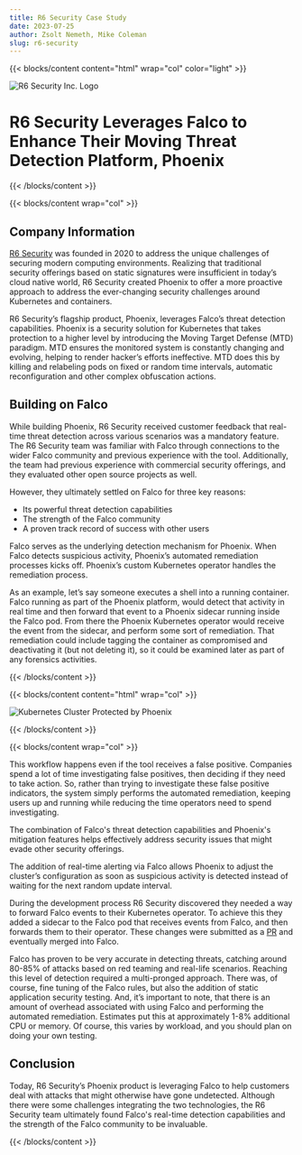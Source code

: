 ```yaml
---
title: R6 Security Case Study
date: 2023-07-25
author: Zsolt Nemeth, Mike Coleman
slug: r6-security
---
```


{{< blocks/content content="html" wrap="col" color="light" >}}

<div>
  <img class="case-study-logo mb-4" alt="R6 Security Inc. Logo" src="/img/case-studies/phoenix/phoenix.png">
</div>

<h1>R6 Security Leverages Falco to Enhance Their Moving Threat Detection Platform, Phoenix</h1>

{{< /blocks/content >}}

{{< blocks/content wrap="col" >}}

## Company Information

[R6 Security](https://r6security.com) was founded in 2020 to address the unique challenges of securing modern computing environments. Realizing that traditional security offerings based on static signatures were insufficient in today’s cloud native world, R6 Security created Phoenix to offer a more proactive approach to address the ever-changing security challenges around Kubernetes and containers.

R6 Security’s flagship product, Phoenix, leverages Falco’s threat detection capabilities. Phoenix is a security solution for Kubernetes that takes protection to a higher level by introducing the Moving Target Defense (MTD) paradigm. MTD ensures the monitored system is constantly changing and evolving, helping to render hacker’s efforts ineffective. MTD does this by killing and relabeling pods on fixed or random time intervals, automatic reconfiguration and other complex obfuscation actions.

## Building on Falco

While building Phoenix, R6 Security received customer feedback that real-time threat detection across various scenarios was a  mandatory feature. The R6 Security team was familiar with Falco through connections to the wider Falco community and previous experience with the tool. Additionally, the team had previous experience with commercial security offerings, and they evaluated other open source projects as well.

However, they ultimately settled on Falco for three key reasons:

* Its powerful threat detection capabilities
* The strength of the Falco community
* A proven track record of success with other users

Falco serves as the underlying detection mechanism for Phoenix. When Falco detects suspicious activity, Phoenix’s automated remediation processes kicks off. Phoenix’s custom Kubernetes operator handles the remediation process.

As an example, let’s say someone executes a shell into a running container. Falco running as part of the Phoenix platform, would detect that activity in real time and then forward that event to a Phoenix sidecar running inside the Falco pod. From there the Phoenix Kubernetes operator would receive the event from the sidecar, and perform some sort of remediation. That remediation could include tagging the container as compromised and deactivating it (but not deleting it), so it could be examined later as part of any forensics activities.

{{< /blocks/content >}}

{{< blocks/content content="html" wrap="col" >}}

<div>
    <img class="w-100" src="/img/case-studies/phoenix/phoenix_workflow.png" alt="Kubernetes Cluster Protected by Phoenix">
</div>

{{< /blocks/content >}}

{{< blocks/content wrap="col" >}}

This workflow happens even if the tool receives a false positive.  Companies spend a lot of time investigating false positives, then deciding if they need to take action. So, rather than trying to investigate these false positive indicators, the system simply performs the automated remediation, keeping users up and running while reducing the time operators need to spend investigating.

The combination of Falco's threat detection capabilities and Phoenix's mitigation features helps effectively address security issues that might evade other security offerings.

The addition of real-time alerting via Falco allows Phoenix to adjust the cluster’s configuration as soon as suspicious activity is detected instead of waiting for the next random update interval.

During the development process R6 Security discovered they needed a way to forward Falco events to their Kubernetes operator.  To achieve this they added a sidecar to the Falco pod that receives events from Falco, and then forwards them to their operator. These changes were submitted as a [PR](https://github.com/falcosecurity/evolution/pull/116) and eventually merged into Falco.

Falco has proven to be very accurate in detecting threats, catching around 80-85% of attacks based on red teaming and real-life scenarios. Reaching this level of detection required a multi-pronged approach. There was, of course, fine tuning of the Falco rules, but also the addition of static application security testing. And, it’s important to note, that there is an amount of overhead associated with using Falco and performing the automated remediation. Estimates put this at approximately 1-8% additional CPU or memory. Of course, this varies by workload, and you should plan on doing your own testing.

## Conclusion

Today, R6 Security’s Phoenix product is leveraging Falco to help customers deal with attacks that might otherwise have gone undetected. Although there were some challenges integrating the two technologies, the R6 Security team ultimately found Falco's real-time detection capabilities and the strength of the Falco community to be invaluable.

{{< /blocks/content >}}
